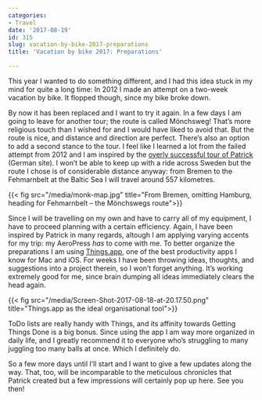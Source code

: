 ```yaml
---
categories:
- Travel
date: '2017-08-19'
id: 315
slug: vacation-by-bike-2017-preparations
title: 'Vacation by bike 2017: Preparations'

---
```


This year I wanted to do something different, and I had this idea stuck in my mind for quite a long time: In 2012 I made an attempt on a two-week vacation by bike. It flopped though, since my bike broke down.

By now it has been replaced and I want to try it again. In a few days I am going to leave for another tour; the route is called Mönchsweg! That&#8217;s more religious touch than I wished for and I would have liked to avoid that. But the route is nice, and distance and direction are perfect. There&#8217;s also an option to add a second stance to the tour. I feel like I learned a lot from the failed attempt from 2012 and I am inspired by the [overly successful tour of Patrick](https://blog.pattafeufeu.de/2016/06/anskap-endstatistik/) (German site). I won&#8217;t be able to keep up with a ride across Sweden but the route I chose is of considerable distance anyway: from Bremen to the Fehmarnbelt at the Baltic Sea I will travel around 557 kilometres.

<!--more-->{{< fig src="/media/monk-map.jpg" title="From Bremen, omitting Hamburg, heading for Fehmarnbelt – the Mönchswegs route">}}

Since I will be travelling on my own and have to carry all of my equipment, I have to proceed planning with a certain efficiency. Again, I have been inspired by Patrick in many regards, altough I am applying varying accents for my trip: my AeroPress _has_ to come with me. To better organize the preparations I am using [Things.app](https://culturedcode.com/things/), one of the best productivity apps I know for Mac and iOS. For weeks I have been throwing ideas, thoughts, and suggestions into a project therein, so I won&#8217;t forget anything. It&#8217;s working extremely good for me, since brain dumping all ideas immediately clears the head again.

{{< fig src="/media/Screen-Shot-2017-08-18-at-20.17.50.png" title="Things.app as the ideal organisational tool">}}

ToDo lists are really handy with Things, and its affinity towards Getting Things Done is a big bonus. Since using the app I am way more organized in daily life, and I greatly recommend it to everyone who&#8217;s struggling to many juggling too many balls at once. Which I definitely do.

So a few more days until I&#8217;ll start and I want to give a few updates along the way. That, too, will be incomparable to the meticulous chronicles that Patrick created but a few impressions will certainly pop up here. See you then!